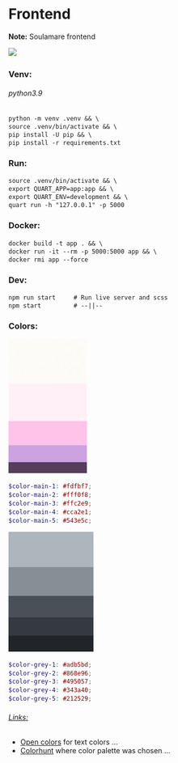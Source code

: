 Frontend
========
**Note:** Soulamare frontend

![](image.png)

### Venv: 
###### python3.9
```
python -m venv .venv && \
source .venv/bin/activate && \
pip install -U pip && \
pip install -r requirements.txt
```
### Run:
```
source .venv/bin/activate && \
export QUART_APP=app:app && \
export QUART_ENV=development && \
quart run -h "127.0.0.1" -p 5000
```
### Docker:
```
docker build -t app . && \
docker run -it --rm -p 5000:5000 app && \
docker rmi app --force
```
### Dev:
```
npm run start     # Run live server and scss
npm start         # --||--
```
### Colors:
![](static/img/pallete.png)
```scss
$color-main-1: #fdfbf7;
$color-main-2: #fff0f8;
$color-main-3: #ffc2e9;
$color-main-4: #cca2e1;
$color-main-5: #543e5c;
```
![](static/img/tpallete.png)
```scss
$color-grey-1: #adb5bd;
$color-grey-2: #868e96;
$color-grey-3: #495057;
$color-grey-4: #343a40;
$color-grey-5: #212529;
```
###### [Links:]()
- [Open colors](https://yeun.github.io/open-color/) for text colors ...
- [Colorhunt](https://www.colorhunt.co/) where color palette was chosen ...

